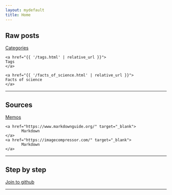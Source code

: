 ```yaml
---
layout: mydefault
title: Home
---
```

## Raw posts

<div class="pagination b8t_m0">
    <a href="{{ '/categories.html' | relative_url }}">
    Categories
    </a>

    <a href="{{ '/tags.html' | relative_url }}">
    Tags
    </a>

    <a href="{{ '/facts_of_science.html' | relative_url }}">
    Facts of science
    </a>
</div>

---

## Sources

<div class="pagination b8t_m0">
    <a href="http://www.endmemo.com" target="_blank">
           Memos
    </a>

    <a href="https://www.markdownguide.org/" target="_blank">
           Markdown
    </a>
    <a href="https://imagecompressor.com/" target="_blank">
           Markdown
    </a>
</div>

---

## Step by step

<div class="pagination b8t_m0">
    <a href="https://github.com/join" target="_blank">
           Join to github
    </a>
</div>

---


